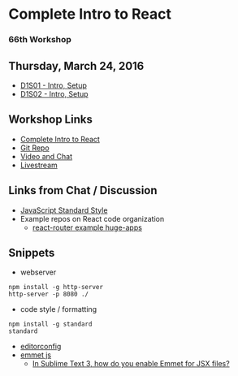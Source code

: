 # Complete Intro to React

### 66th Workshop

## Thursday, March 24, 2016 

* [D1S01 - Intro, Setup](https://livestream.com/accounts/4894689/events/5033959/videos/116823559)
* [D1S02 - Intro, Setup](https://livestream.com/accounts/4894689/events/5033959/videos/116832060)

## Workshop Links

* [Complete Intro to React](https://btholt.github.io/complete-intro-to-react/)
* [Git Repo](https://github.com/btholt/complete-intro-to-react)
* [Video and Chat](https://frontendmasters.com/live-event/intro-react-live/)
* [Livestream](https://livestream.com/accounts/4894689/events/5033959)

## Links from Chat / Discussion

* [JavaScript Standard Style](http://standardjs.com/)
* Example repos on React code organization
    * [react-router example huge-apps](https://github.com/reactjs/react-router/tree/master/examples/huge-apps)

## Snippets

* webserver

```
npm install -g http-server
http-server -p 8080 ./
```

* code style / formatting

```
npm install -g standard
standard
```

* [editorconfig](http://editorconfig.org/)
* [emmet js](http://emmet.io/)
    * [In Sublime Text 3, how do you enable Emmet for JSX files?](https://stackoverflow.com/questions/26089802/in-sublime-text-3-how-do-you-enable-emmet-for-jsx-files)

## 
